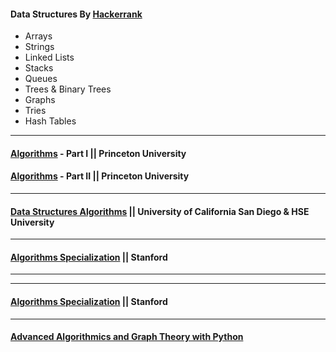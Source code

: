 #### Data Structures By [Hackerrank](https://www.hackerrank.com/domains/data-structures) 
  * Arrays 
  * Strings
  * Linked Lists 
  * Stacks 
  * Queues
  * Trees & Binary Trees
  * Graphs
  * Tries
  * Hash Tables

----
#### [Algorithms](https://www.coursera.org/learn/algorithms-part1) - Part I || Princeton University
#### [Algorithms](https://www.coursera.org/learn/algorithms-part2) - Part II || Princeton University
----
#### [Data Structures Algorithms](https://www.coursera.org/specializations/data-structures-algorithms) || University of California San Diego & HSE University
----
#### [Algorithms Specialization](https://www.coursera.org/specializations/algorithms) || Stanford
----

----
#### [Algorithms Specialization](https://www.coursera.org/specializations/algorithms) || Stanford
----

#### [Advanced Algorithmics and Graph Theory with Python](https://learning.edx.org/course/course-v1:IMTx+NET04x+3T2018/home) 

